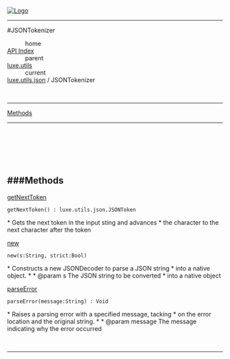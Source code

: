 
[![Logo](../../../../images/logo.png)](../../../../index.html)

---

#JSONTokenizer


&emsp;&emsp;&emsp;home   
[API Index](../../../../api/index.html#luxe.utils)   
&emsp;&emsp;&emsp;parent    
[luxe.utils](../)     
&emsp;&emsp;&emsp;current    
[luxe.utils.json](./) / JSONTokenizer

<br/>

---


[Methods](#Methods)   


---

&nbsp;   

&nbsp;   

&nbsp;   

<a class="lift" name="Methods" ></a>
###Methods   
---
<a class="lift" name="getNextToken" href="#getNextToken">getNextToken</a>



`getNextToken() : luxe.utils.json.JSONToken`

<span class="small_desc_flat"> * Gets the next token in the input sting and advances
    * the character to the next character after the token </span>   

<a class="lift" name="new" href="#new">new</a>



`new(s:String, strict:Bool) `

<span class="small_desc_flat"> * Constructs a new JSONDecoder to parse a JSON string 
     * into a native object.
     *
     * @param s The JSON string to be converted
     *      into a native object </span>   

<a class="lift" name="parseError" href="#parseError">parseError</a>



`parseError(message:String) : Void`

<span class="small_desc_flat"> * Raises a parsing error with a specified message, tacking
     * on the error location and the original string.
     *
     * @param message The message indicating why the error occurred </span>   



&nbsp;
&nbsp;
&nbsp;

---  


&nbsp;   
&nbsp;   